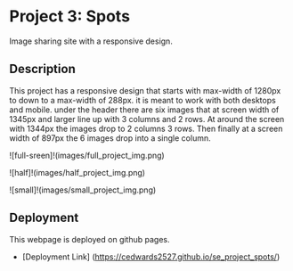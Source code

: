 # Project 3: Spots

Image sharing site with a responsive design.

## Description

This project has a responsive design that starts with max-width of 1280px to down to a max-width of 288px. it is meant to work with both desktops and mobile. under the header there are six images that at screen width of 1345px and larger line up with 3 columns and 2 rows. At around the screen with 1344px the images drop to 2 columns 3 rows. Then finally at a screen width of 897px the 6 images drop into a single column.

![full-sreen]!(images/full_project_img.png)

![half]!(images/half_project_img.png)

![small]!(images/small_project_img.png)

## Deployment

This webpage is deployed on github pages.

- [Deployment Link] (https://cedwards2527.github.io/se_project_spots/)
